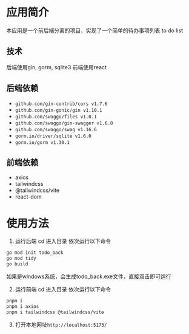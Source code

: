 ﻿# 应用简介
本应用是一个前后端分离的项目，实现了一个简单的待办事项列表 to do list

## 技术
后端使用gin, gorm, sqlite3
前端使用react

## 后端依赖
- `github.com/gin-contrib/cors v1.7.6`
- `github.com/gin-gonic/gin v1.10.1`
- `github.com/swaggo/files v1.0.1`
- `github.com/swaggo/gin-swagger v1.6.0`
- `github.com/swaggo/swag v1.16.6`
- `gorm.io/driver/sqlite v1.6.0`
- `gorm.io/gorm v1.30.1`

## 前端依赖
- axios
- tailwindcss
- @tailwindcss/vite
- react-dom

# 使用方法
1. 运行后端
cd 进入目录
依次运行以下命令
```sh
go mod init todo_back
go mod tidy
go build
```
如果是windows系统，会生成todo_back.exe文件，直接双击即可运行

2. 运行前端
cd 进入目录
依次运行以下命令
```sh
pnpm i
pnpm i axios
pnpm i tailwindcss @tailwindcss/vite
```

3. 打开本地网址`http://localhost:5173/`

